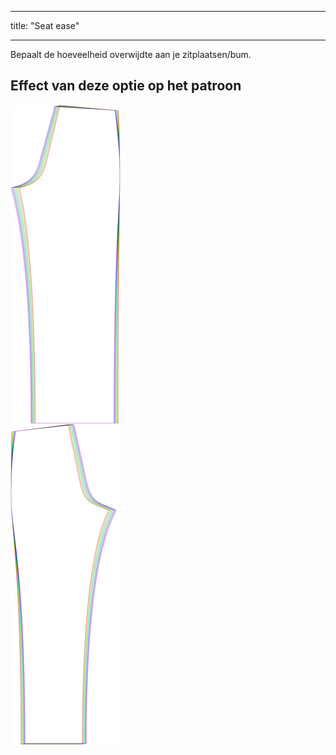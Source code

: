 - - -
title: "Seat ease"
- - -

Bepaalt de hoeveelheid overwijdte aan je zitplaatsen/bum.

## Effect van deze optie op het patroon

![Deze afbeelding toont het effect van deze optie door meerdere varianten die een andere waarde hebben voor deze optie te vervangen](titan_seatease_sample.svg "Effect of this option on the pattern")
